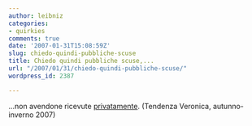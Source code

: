 ```yaml
---
author: leibniz
categories:
- quirkies
comments: true
date: '2007-01-31T15:08:59Z'
slug: chiedo-quindi-pubbliche-scuse
title: Chiedo quindi pubbliche scuse,...
url: "/2007/01/31/chiedo-quindi-pubbliche-scuse/"
wordpress_id: 2387

---
```

...non avendone ricevute [privatamente](http://www.repubblica.it/2007/01/sezioni/politica/lettera-veronica/lettera-veronica/lettera-veronica.html).
(Tendenza Veronica, autunno-inverno 2007)
